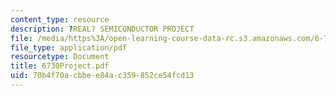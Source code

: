 ```yaml
---
content_type: resource
description: ?REAL? SEMICONDUCTOR PROJECT
file: /media/https%3A/open-learning-course-data-rc.s3.amazonaws.com/6-730-physics-for-solid-state-applications-spring-2003/70b4f70acbbee84ac359852ce54fcd13_6730Project.pdf
file_type: application/pdf
resourcetype: Document
title: 6730Project.pdf
uid: 70b4f70a-cbbe-e84a-c359-852ce54fcd13
---
```

